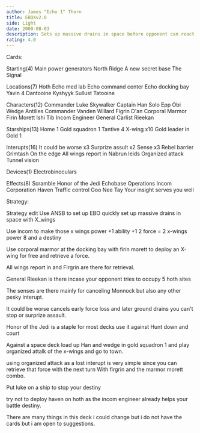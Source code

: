 ```yaml
---
author: James "Echo 1" Thorn
title: EBOXv2.0
side: Light
date: 2000-08-03
description: Sets up massive drains in space before opponent can react.
rating: 4.0
---
```

Cards: 

Starting(4)
Main power generators
North Ridge
A new secret base
The Signal

Locations(7)
Hoth
Echo med lab
Echo command center
Echo docking bay
Yavin 4
Dantooine
Kyshyyk
Sullust
Tatooine

Characters(12)
Commander Luke Skywalker
Captain Han Solo
Epp Obi
Wedge Antilles
Commander Vanden Willard
Figrin D'an
Corporal Marmor
Firin Morett
Ishi Tib
Incom Engineer
General Carlist Rieekan

Starships(13)
Home 1
Gold squadron 1
Tantive 4
X-wing x10
Gold leader in Gold 1

Interupts(16)
It could be worse x3
Surprize assult x2
Sense x3
Rebel barrier
Grimtash
On the edge
All wings report in
Nabrun leids
Organized attack
Tunnel vision

Devices(1)
Electrobinoculars

Effects(8)
Scramble
Honor of the Jedi
Echobase Operations
Incom Corporation
Haven
Traffic control
Goo Nee Tay
Your insight serves you well















Strategy: 




Strategy
edit Use ANSB to set up EBO quickly set up massive drains in space with X_wings

Use incom to make those x wings power +1 ability +1 2 force = 2 x-wings power 8 and a destiny

Use corporal marmor at the docking bay with firin morett to deploy an X-wing for free and retrieve a force.

All wings report in and Firgrin are there for retrieval.

General Rieekan is there incase your opponent tries to occupy 5 hoth sites

The senses are there mainly for canceling Monnock but also any other pesky interupt.

It could be worse cancels early force loss and later ground drains you can't stop or surprize assault.

Honor of the Jedi is a staple for most decks use it against Hunt down and court

Against a space deck load up Han and wedge in gold squadron 1 and play organized attalk of the x-wings and go to town.

using organized attack as a lost interupt is very simple since you can retrieve that force with the next turn With firgrin and the marmor morett combo.

Put luke on a ship to stop your destiny

try not to deploy haven on hoth as the incom engineer already helps your battle destiny.

There are many things in this deck i could change but i do not have the cards but i am open to suggestions.

